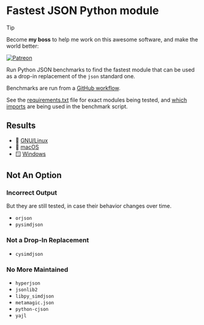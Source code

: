 # Fastest JSON Python module

> [!TIP]
> Become **my boss** to help me work on this awesome software, and make the world better:
> 
> [![Patreon](https://img.shields.io/badge/Patreon-F96854?style=for-the-badge&logo=patreon&logoColor=white)](https://www.patreon.com/mschoentgen)

Run Python JSON benchmarks to find the fastest module that can be used as a drop-in replacement of the `json` standard one.

Benchmarks are run from a [GitHub workflow](.github/workflows/benchmark.yml).

See the [requirements.txt](requirements.txt) file for exact modules being tested, and [which imports](bench-json.py#L9) are being used in the benchmark script.

## Results

- 🐧 [GNU/Linux](results/linux.md)
- 🍎 [macOS](results/mac.md)
- 🪟 [Windows](results/windows.md)

## Not An Option

### Incorrect Output

But they are still tested, in case their behavior changes over time.

- `orjson`
- `pysimdjson`

### Not a Drop-In Replacement

- `cysimdjson`

### No More Maintained

- `hyperjson`
- `jsonlib2`
- `libpy_simdjson`
- `metamagic.json`
- `python-cjson`
- `yajl`
